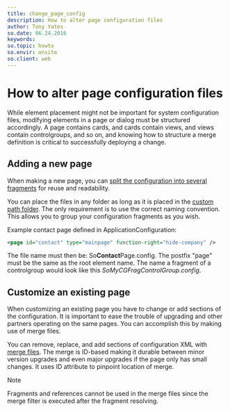 ```yaml
---
title: change_page_config
description: How to alter page configuration files
author: Tony Yates
so.date: 06.24.2016
keywords:
so.topic: howto
so.envir: onsite
so.client: web
---
```


# How to alter page configuration files

While element placement might not be important for system configuration files, modifying elements in a page or dialog must be structured accordingly. A page contains cards, and cards contain views, and views contain controlgroups, and so on, and knowing how to structure a merge definition is critical to successfully deploying a change.

## Adding a new page

When making a new page, you can [split the configuration into several fragments][1] for reuse and readability.

You can place the files in any folder as long as it is placed in the [custom path folder][2]. The only requirement is to use the correct naming convention. This allows you to group your configuration fragments as you wish.

Example contact page defined in ApplicationConfiguration:

```xml
<page id="contact" type="mainpage" function-right="hide-company" />
```

The file name must then be: So**Contact**Page.config. The postfix "page" must be the same as the root element name. The name a fragment of a controlgroup would look like this *SoMyCGFragControlGroup.config*.

## Customize an existing page

When customizing an existing page you have to change or add sections of the configuration. It is important to ease the trouble of upgrading and other partners operating on the same pages. You can accomplish this by making use of merge files.

You can remove, replace, and add sections of configuration XML with [merge files][3]. The merge is ID-based making it durable between minor version upgrades and even major upgrades if the page only has small changes. It uses ID attribute to pinpoint location of merge.

> [!NOTE]
> Fragments and references cannot be used in the merge files since the merge filter is executed after the fragment resolving.

<!-- Referenced links -->
[1]: ../pagebuilder/config/soml.md
[2]: set-up-custom-folder.md
[3]: ../pagebuilder/config/merge-files-and-actions.md

<!-- Referenced images -->
